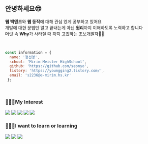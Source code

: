 ## 안녕하세요😎
<p>  
    <b>웹 백엔드</b>와 <b>웹 동작</b>에 대해 관심 있게 공부하고 있어요<br/>
    개발에 대한 문법만 알고 끝내는게 아닌 <b>원리</b>까지 이해하도록 노력하고 합니다<br/>
    머릿 속 <b>Why</b>가 사라질 때 까지 고민하는 초보개발자💪🏻
</p>
<br/>

``` javascript
const information = {
  name: '정선영',
  school: 'Mirim Meister HighSchool',
  github: 'https://github.com/seonyo',
  tistory: 'https://youngging2.tistory.com/',
  email: 's2236@e-mirim.hs.kr'
 };  
```

<br/>

### 👩🏻‍💻My Interest 

<img src="https://img.shields.io/badge/Java-007396?style=for-the-badge&logo=Java&logoColor=white"> <img src="https://img.shields.io/badge/javascript-F7DF1E?style=for-the-badge&logo=javascript&logoColor=white">
<img src="https://img.shields.io/badge/PHP -777BB4?style=for-the-badge&logo=PHP&logoColor=black">
 <img src="https://img.shields.io/badge/Node.js-339933?style=for-the-badge&logo=Node.js&logoColor=white">
<img src="https://img.shields.io/badge/Android Studio-3DDC84?style=for-the-badge&logo=Android Studio&logoColor=black">


### 💁🏻‍♀️I want to learn or learning
<img src="https://img.shields.io/badge/Spring-6DB33F4?style=for-the-badge&logo=Spring&logoColor=white"> <img src="https://img.shields.io/badge/typescript-007acc?style=for-the-badge&logo=typescript&logoColor=white"> 
<img src = "https://img.shields.io/badge/Next.js-000?logo=nextdotjs&logoColor=fff&style=for-the-badge">


